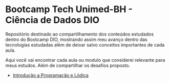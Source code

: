 # Bootcamp Tech Unimed-BH - Ciência de Dados DIO
Repositório destinado ao compartilhamento dos conteúdos estudados dentro do Bootcamp DIO, mostrando assim meu avanço dentro das tecnologias estudadas além de deixar salvo conceitos importantes de cada aula.

Aqui você vai encontrar cada aula ou modulo que considerei relevante para meus estudos. Além de compartilhar os desafios proposto.

- [Introdução a Programação e Lódica](/Introd_Progra_Logica.md)